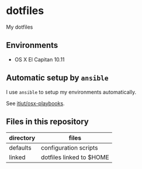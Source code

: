 dotfiles
====
My dotfiles


Environments
----
* OS X El Capitan 10.11


Automatic setup by `ansible`
----
I use `ansible` to setup my environments automatically.

See [itiut/osx-playbooks](https://github.com/itiut/osx-playbooks).


Files in this repository
----
| directory | files |
| --- | ----- |
| defaults | configuration scripts |
| linked   | dotfiles linked to $HOME |
